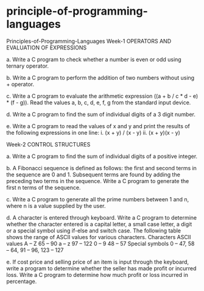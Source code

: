 # principle-of-programming-languages
Principles-of-Programming-Languages
Week-1 OPERATORS AND EVALUATION OF EXPRESSIONS

a.	Write a C program to check whether a number is even or odd using ternary operator.

b.	Write a C program to perform the addition of two numbers without using + operator.

c.	Write a C program to evaluate the arithmetic expression ((a + b / c * d - e) * (f - g)). Read the values a, b, c, d, e, f, g from the standard input device.

d.	Write a C program to find the sum of individual digits of a 3 digit number.

e.	Write a C program to read the values of x and y and print the results of the following expressions in one line: i.	(x + y) / (x - y) ii.	(x + y)(x - y)

Week-2 CONTROL STRUCTURES

a.	Write a C program to find the sum of individual digits of a positive integer.

b.	A Fibonacci sequence is defined as follows: the first and second terms in the sequence are 0 and 1. Subsequent terms are found by adding the preceding two terms in the sequence. Write a C program to generate the first n terms of the sequence.

c.	Write a C program to generate all the prime numbers between 1 and n, where n is a value supplied by the user.

d.	A character is entered through keyboard. Write a C program to determine whether the character entered is a capital letter, a small case letter, a digit or a special symbol using if-else and switch case. The following table shows the range of ASCII values for various characters. Characters	ASCII values A – Z	65 – 90 a – z	97 – 122 0 – 9	48 – 57 Special symbols	0 – 47, 58 – 64, 91 – 96, 123 – 127

e. If cost price and selling price of an item is input through the keyboard, write a program to determine whether the seller has made profit or incurred loss. Write a C program to determine how much profit or loss incurred in percentage.
